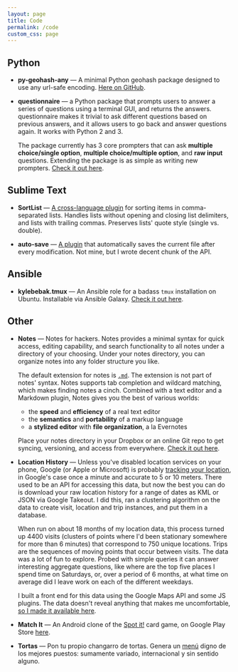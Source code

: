 ```yaml
---
layout: page
title: Code
permalink: /code
custom_css: page
---
```


## Python

- __py-geohash-any__ &mdash; A minimal Python geohash package designed to use any url-safe encoding. [Here on GitHub](https://github.com/kylebebak/py-geohash-any).

- __questionnaire__ &mdash; a Python package that prompts users to answer a series of questions using a terminal GUI, and returns the answers. questionnaire makes it trivial to ask different questions based on previous answers, and it allows users to go back and answer questions again. It works with Python 2 and 3.

  The package currently has 3 core prompters that can ask __multiple choice/single option__, __multiple choice/multiple option__, and __raw input__ questions. Extending the package is as simple as writing new prompters. [Check it out here](https://github.com/kylebebak/questionnaire).


## Sublime Text

- __SortList__ &mdash; [A cross-language plugin](https://github.com/kylebebak/sublime_sort_list) for sorting items in comma-separated lists. Handles lists without opening and closing list delimiters, and lists with trailing commas. Preserves lists' quote style (single vs. double).

- __auto-save__ &mdash; [A plugin](https://github.com/jamesfzhang/auto-save) that automatically saves the current file after every modification. Not mine, but I wrote decent chunk of the API.


## Ansible

- __kylebebak.tmux__ &mdash; An Ansible role for a badass `tmux` installation on Ubuntu. Installable via Ansible Galaxy. [Check it out here](https://github.com/kylebebak/ansible-tmux).


## Other

- __Notes__ &mdash; Notes for hackers. Notes provides a minimal syntax for quick access, editing capability, and search functionality to all notes under a directory of your choosing. Under your notes directory, you can organize notes into any folder structure you like.
  
  The default extension for notes is [`.md`](http://daringfireball.net/projects/markdown/). The extension is not part of notes' syntax. Notes supports tab completion and wildcard matching, which makes finding notes a cinch. Combined with a text editor and a Markdown plugin, Notes gives you the best of various worlds:

  - the __speed__ and __efficiency__ of a real text editor
  - the __semantics__ and __portability__ of a markup language
  - a __stylized editor__ with __file organization__, a la Evernotes
  
  Place your notes directory in your Dropbox or an online Git repo to get syncing, versioning, and access from everywhere. [Check it out here](https://github.com/kylebebak/notes).

- __Location History__ &mdash; Unless you've disabled location services on your phone, Google (or Apple or Microsoft) is probably [tracking your location](http://www.howtogeek.com/195647/googles-location-history-is-still-recording-your-every-move/), in Google's case once a minute and accurate to 5 or 10 meters. There used to be an API for accessing this data, but now the best you can do is download your raw location history for a range of dates as KML or JSON via Google Takeout. I did this, ran a clustering algorithm on the data to create visit, location and trip instances, and put them in a database.

  When run on about 18 months of my location data, this process turned up 4400 visits (clusters of points where I'd been stationary somewhere for more than 6 minutes) that correspond to 750 unique locations. Trips are the sequences of moving points that occur between visits. The data was a lot of fun to explore. Probed with simple queries it can answer interesting aggregate questions, like where are the top five places I spend time on Saturdays, or, over a period of 6 months, at what time on average did I leave work on each of the different weekdays.

  I built a front end for this data using the Google Maps API and some JS plugins. The data doesn't reveal anything that makes me uncomfortable, [so I made it available here](http://www.dronfelipe.com/location_history).

- __Match It__ &mdash; An Android clone of the [Spot it!](http://www.blueorangegames.com/index.php/games/spotit) card game, on Google Play Store [here](https://play.google.com/store/apps/details?id=bebak.kyle.tap_it).

- __Tortas__ &mdash; Pon tu propio changarro de tortas. Genera un [menú](http://www.dronfelipe.com/tortas) digno de los mejores puestos: sumamente variado, internacional y sin sentido alguno.

